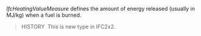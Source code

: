 ﻿_IfcHeatingValueMeasure_ defines the amount of energy released (usually in MJ/kg) when a fuel is burned.

> HISTORY&nbsp; This is new type in IFC2x2.
